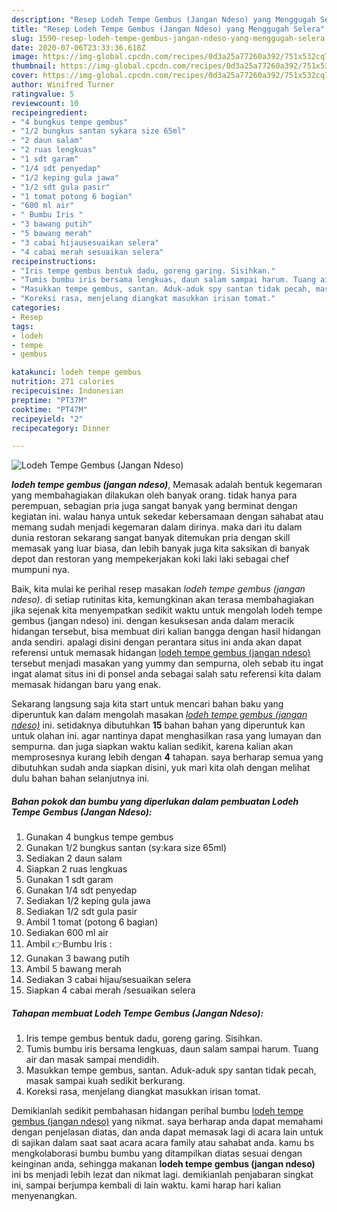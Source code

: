 ```yaml
---
description: "Resep Lodeh Tempe Gembus (Jangan Ndeso) yang Menggugah Selera"
title: "Resep Lodeh Tempe Gembus (Jangan Ndeso) yang Menggugah Selera"
slug: 1590-resep-lodeh-tempe-gembus-jangan-ndeso-yang-menggugah-selera
date: 2020-07-06T23:33:36.618Z
image: https://img-global.cpcdn.com/recipes/0d3a25a77260a392/751x532cq70/lodeh-tempe-gembus-jangan-ndeso-foto-resep-utama.jpg
thumbnail: https://img-global.cpcdn.com/recipes/0d3a25a77260a392/751x532cq70/lodeh-tempe-gembus-jangan-ndeso-foto-resep-utama.jpg
cover: https://img-global.cpcdn.com/recipes/0d3a25a77260a392/751x532cq70/lodeh-tempe-gembus-jangan-ndeso-foto-resep-utama.jpg
author: Winifred Turner
ratingvalue: 5
reviewcount: 10
recipeingredient:
- "4 bungkus tempe gembus"
- "1/2 bungkus santan sykara size 65ml"
- "2 daun salam"
- "2 ruas lengkuas"
- "1 sdt garam"
- "1/4 sdt penyedap"
- "1/2 keping gula jawa"
- "1/2 sdt gula pasir"
- "1 tomat potong 6 bagian"
- "600 ml air"
- " Bumbu Iris "
- "3 bawang putih"
- "5 bawang merah"
- "3 cabai hijausesuaikan selera"
- "4 cabai merah sesuaikan selera"
recipeinstructions:
- "Iris tempe gembus bentuk dadu, goreng garing. Sisihkan."
- "Tumis bumbu iris bersama lengkuas, daun salam sampai harum. Tuang air dan masak sampai mendidih."
- "Masukkan tempe gembus, santan. Aduk-aduk spy santan tidak pecah, masak sampai kuah sedikit berkurang."
- "Koreksi rasa, menjelang diangkat masukkan irisan tomat."
categories:
- Resep
tags:
- lodeh
- tempe
- gembus

katakunci: lodeh tempe gembus 
nutrition: 271 calories
recipecuisine: Indonesian
preptime: "PT37M"
cooktime: "PT47M"
recipeyield: "2"
recipecategory: Dinner

---
```



![Lodeh Tempe Gembus (Jangan Ndeso)](https://img-global.cpcdn.com/recipes/0d3a25a77260a392/751x532cq70/lodeh-tempe-gembus-jangan-ndeso-foto-resep-utama.jpg)

<b><i>lodeh tempe gembus (jangan ndeso)</i></b>, Memasak adalah bentuk kegemaran yang membahagiakan dilakukan oleh banyak orang. tidak hanya para perempuan, sebagian pria juga sangat banyak yang berminat dengan kegiatan ini. walau hanya untuk sekedar kebersamaan dengan sahabat atau memang sudah menjadi kegemaran dalam dirinya. maka dari itu dalam dunia restoran sekarang sangat banyak ditemukan pria dengan skill memasak yang luar biasa, dan lebih banyak juga kita saksikan di banyak depot dan restoran yang mempekerjakan koki laki laki sebagai chef mumpuni nya.

Baik, kita mulai ke perihal resep masakan <i>lodeh tempe gembus (jangan ndeso)</i>. di setiap rutinitas kita, kemungkinan akan terasa membahagiakan jika sejenak kita menyempatkan sedikit waktu untuk mengolah lodeh tempe gembus (jangan ndeso) ini. dengan kesuksesan anda dalam meracik hidangan tersebut, bisa membuat diri kalian bangga dengan hasil hidangan anda sendiri. apalagi disini dengan perantara situs ini anda akan dapat referensi untuk memasak hidangan <u>lodeh tempe gembus (jangan ndeso)</u> tersebut menjadi masakan yang yummy dan sempurna, oleh sebab itu ingat ingat alamat situs ini di ponsel anda sebagai salah satu referensi kita dalam memasak hidangan baru yang enak.




Sekarang langsung saja kita start untuk mencari bahan baku yang diperuntuk kan dalam mengolah masakan <u><i>lodeh tempe gembus (jangan ndeso)</i></u> ini. setidaknya dibutuhkan <b>15</b> bahan bahan yang diperuntuk kan untuk olahan ini. agar nantinya dapat menghasilkan rasa yang lumayan dan sempurna. dan juga siapkan waktu kalian sedikit, karena kalian akan memprosesnya kurang lebih dengan <b>4</b> tahapan. saya berharap semua yang dibutuhkan sudah anda siapkan disini, yuk mari kita olah dengan melihat dulu bahan bahan selanjutnya ini.

<!--inarticleads1-->

##### Bahan pokok dan bumbu yang diperlukan dalam pembuatan Lodeh Tempe Gembus (Jangan Ndeso):

1. Gunakan 4 bungkus tempe gembus
1. Gunakan 1/2 bungkus santan (sy:kara size 65ml)
1. Sediakan 2 daun salam
1. Siapkan 2 ruas lengkuas
1. Gunakan 1 sdt garam
1. Gunakan 1/4 sdt penyedap
1. Sediakan 1/2 keping gula jawa
1. Sediakan 1/2 sdt gula pasir
1. Ambil 1 tomat (potong 6 bagian)
1. Sediakan 600 ml air
1. Ambil  👉Bumbu Iris :
1. Gunakan 3 bawang putih
1. Ambil 5 bawang merah
1. Sediakan 3 cabai hijau/sesuaikan selera
1. Siapkan 4 cabai merah /sesuaikan selera




<!--inarticleads2-->

##### Tahapan membuat Lodeh Tempe Gembus (Jangan Ndeso):

1. Iris tempe gembus bentuk dadu, goreng garing. Sisihkan.
1. Tumis bumbu iris bersama lengkuas, daun salam sampai harum. Tuang air dan masak sampai mendidih.
1. Masukkan tempe gembus, santan. Aduk-aduk spy santan tidak pecah, masak sampai kuah sedikit berkurang.
1. Koreksi rasa, menjelang diangkat masukkan irisan tomat.




Demikianlah sedikit pembahasan hidangan perihal bumbu <u>lodeh tempe gembus (jangan ndeso)</u> yang nikmat. saya berharap anda dapat memahami dengan penjelasan diatas, dan anda dapat memasak lagi di acara lain untuk di sajikan dalam saat saat acara acara family atau sahabat anda. kamu bs mengkolaborasi bumbu bumbu yang ditampilkan diatas sesuai dengan keinginan anda, sehingga makanan <b>lodeh tempe gembus (jangan ndeso)</b> ini bs menjadi lebih lezat dan nikmat lagi. demikianlah penjabaran singkat ini, sampai berjumpa kembali di lain waktu. kami harap hari kalian menyenangkan.

